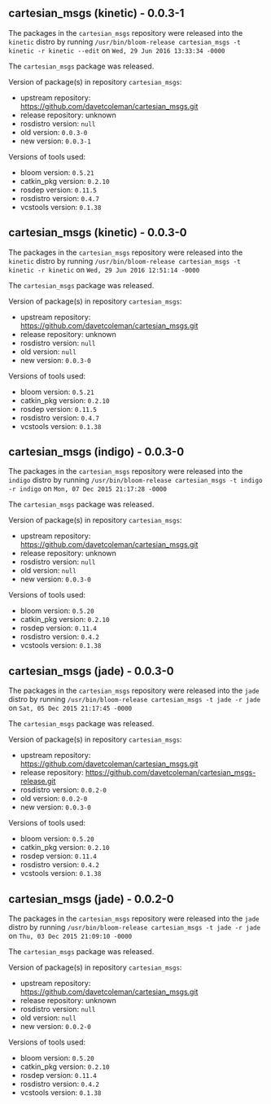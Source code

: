## cartesian_msgs (kinetic) - 0.0.3-1

The packages in the `cartesian_msgs` repository were released into the `kinetic` distro by running `/usr/bin/bloom-release cartesian_msgs -t kinetic -r kinetic --edit` on `Wed, 29 Jun 2016 13:33:34 -0000`

The `cartesian_msgs` package was released.

Version of package(s) in repository `cartesian_msgs`:

- upstream repository: https://github.com/davetcoleman/cartesian_msgs.git
- release repository: unknown
- rosdistro version: `null`
- old version: `0.0.3-0`
- new version: `0.0.3-1`

Versions of tools used:

- bloom version: `0.5.21`
- catkin_pkg version: `0.2.10`
- rosdep version: `0.11.5`
- rosdistro version: `0.4.7`
- vcstools version: `0.1.38`


## cartesian_msgs (kinetic) - 0.0.3-0

The packages in the `cartesian_msgs` repository were released into the `kinetic` distro by running `/usr/bin/bloom-release cartesian_msgs -t kinetic -r kinetic` on `Wed, 29 Jun 2016 12:51:14 -0000`

The `cartesian_msgs` package was released.

Version of package(s) in repository `cartesian_msgs`:

- upstream repository: https://github.com/davetcoleman/cartesian_msgs.git
- release repository: unknown
- rosdistro version: `null`
- old version: `null`
- new version: `0.0.3-0`

Versions of tools used:

- bloom version: `0.5.21`
- catkin_pkg version: `0.2.10`
- rosdep version: `0.11.5`
- rosdistro version: `0.4.7`
- vcstools version: `0.1.38`


## cartesian_msgs (indigo) - 0.0.3-0

The packages in the `cartesian_msgs` repository were released into the `indigo` distro by running `/usr/bin/bloom-release cartesian_msgs -t indigo -r indigo` on `Mon, 07 Dec 2015 21:17:28 -0000`

The `cartesian_msgs` package was released.

Version of package(s) in repository `cartesian_msgs`:
- upstream repository: https://github.com/davetcoleman/cartesian_msgs.git
- release repository: unknown
- rosdistro version: `null`
- old version: `null`
- new version: `0.0.3-0`

Versions of tools used:
- bloom version: `0.5.20`
- catkin_pkg version: `0.2.10`
- rosdep version: `0.11.4`
- rosdistro version: `0.4.2`
- vcstools version: `0.1.38`


## cartesian_msgs (jade) - 0.0.3-0

The packages in the `cartesian_msgs` repository were released into the `jade` distro by running `/usr/bin/bloom-release cartesian_msgs -t jade -r jade` on `Sat, 05 Dec 2015 21:17:45 -0000`

The `cartesian_msgs` package was released.

Version of package(s) in repository `cartesian_msgs`:
- upstream repository: https://github.com/davetcoleman/cartesian_msgs.git
- release repository: https://github.com/davetcoleman/cartesian_msgs-release.git
- rosdistro version: `0.0.2-0`
- old version: `0.0.2-0`
- new version: `0.0.3-0`

Versions of tools used:
- bloom version: `0.5.20`
- catkin_pkg version: `0.2.10`
- rosdep version: `0.11.4`
- rosdistro version: `0.4.2`
- vcstools version: `0.1.38`


## cartesian_msgs (jade) - 0.0.2-0

The packages in the `cartesian_msgs` repository were released into the `jade` distro by running `/usr/bin/bloom-release cartesian_msgs -t jade -r jade` on `Thu, 03 Dec 2015 21:09:10 -0000`

The `cartesian_msgs` package was released.

Version of package(s) in repository `cartesian_msgs`:
- upstream repository: https://github.com/davetcoleman/cartesian_msgs.git
- release repository: unknown
- rosdistro version: `null`
- old version: `null`
- new version: `0.0.2-0`

Versions of tools used:
- bloom version: `0.5.20`
- catkin_pkg version: `0.2.10`
- rosdep version: `0.11.4`
- rosdistro version: `0.4.2`
- vcstools version: `0.1.38`


